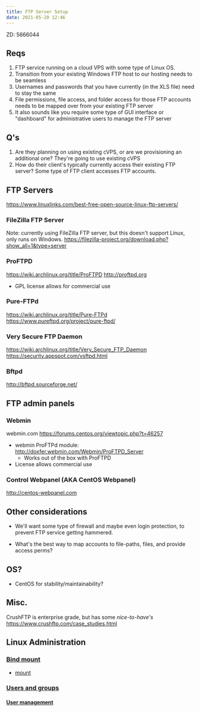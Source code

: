 ```yaml
---
title: FTP Server Setup
date: 2021-05-20 12:46
---
```


ZD: 5666044

## Reqs

1. FTP service running on a cloud VPS with some type of Linux OS.
2. Transition from your existing Windows FTP host to our hosting needs to be
	 seamless
3. Usernames and passwords that you have currently (in the XLS file) need to
	 stay the same
4. File permissions, file access, and folder access for those FTP accounts needs
	 to be mapped over from your existing FTP server
5. It also sounds like you require some type of GUI interface or "dashboard" for
	 administrative users to manage the FTP server


## Q's

1. Are they planning on using existing cVPS, or are we provisioning an
	 additional one?
	 They're going to use existing cVPS
3. How do their client's typically currently access their existing FTP server?
	 Some type of FTP client accesses FTP accounts. 

## FTP Servers

https://www.linuxlinks.com/best-free-open-source-linux-ftp-servers/

### FileZilla FTP Server

Note: currently using FileZilla FTP server, but this doesn't support Linux, only runs on Windows.
https://filezilla-project.org/download.php?show_all=1&type=server

### ProFTPD

https://wiki.archlinux.org/title/ProFTPD
http://proftpd.org
* GPL license allows for commercial use

### Pure-FTPd

https://wiki.archlinux.org/title/Pure-FTPd
https://www.pureftpd.org/project/pure-ftpd/

### Very Secure FTP Daemon

https://wiki.archlinux.org/title/Very_Secure_FTP_Daemon
https://security.appspot.com/vsftpd.html

### Bftpd
http://bftpd.sourceforge.net/

## FTP admin panels

### Webmin

webmin.com
https://forums.centos.org/viewtopic.php?t=46257
* webmin ProFTPd module: http://doxfer.webmin.com/Webmin/ProFTPD_Server
	+ Works out of the box with ProFTPD
* License allows commercial use

### Control Webpanel (AKA CentOS Webpanel)

http://centos-webpanel.com


## Other considerations

* We'll want some type of firewall and maybe even login protection, to prevent
	FTP service getting hammered.
	
* What's the best way to map accounts to file-paths, files, and provide access
	perms?

## OS?

* CentOS for stability/maintainability?

## Misc.

CrushFTP is enterprise grade, but has some _nice-to-have's_
https://www.crushftp.com/case_studies.html

## Linux Administration

### [Bind mount](2021-06-23--10-41-54Z--bind_mount.md)

* [mount](2021-06-10--11-33-47Z--mount.md)

### [Users and groups](2021-06-23--14-27-42Z--users_and_groups.md)
#### [User management](2021-06-23--14-33-39Z--user_management.md)





